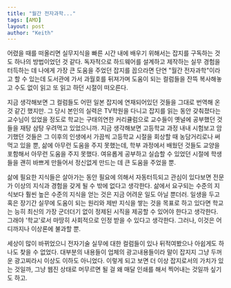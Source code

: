 ```yaml
---
title: "월간 전자과학..."
tags: [AMD]
layout: post
author: "Keith"
---
```


어렸을 때를 떠올리면 실무지식을 빠른 시간 내에 배우기 위해서는 잡지를 구독하는 것도 하나의 방법이었던 것 같다. 독자적으로 하드웨어를 설계하고 제작하는 실무 경험을 터득하는 데 나에게 가장 큰 도움을 주었던 잡지를 꼽으라면 단연 "월간 전자과학"이라고 할 수 있는데 도서관에 가서 과월호를 뒤져가며 도움이 되는 컬럼들을 잔뜩 복사해놓고 수도 없이 읽고 또 읽고 하던 시절이 떠오른다. 

지금 생각해보면 그 컬럼들도 어떤 일본 잡지에 연재되어있던 것들을 그대로 번역해 온 것 같긴 했지만. 그 당시 본인의 실력은 TV학원을 다니고 잡지를 읽는 동안 갖춰졌다는 교수님이 있었을 정도로 학교는 구태의연한 커리큘럼으로 교수들이 옛널에 공부했던 것들을 재탕 삼탕 우려먹고 있었으니까. 지금 생각해보면 고등학교 과정 내내 시험보고 암기했던 것들은 그 이후의 인생에서 가끔씩 고등학교 시절을 회상할 때 농담거리로나 써먹고 있을 뿐, 삶에 아무런 도움을 주지 못했는데, 학부 과정에서 배웠던 것들도 교양을 포함해서 아무런 도움을 주지 못했다. 여유롭게 공부하고 실습할 수 있었던 시절에 학생들을 괜히 바쁘게 만들어서 정신없게 만드는 데 큰 도움을 주었을 뿐. 

삶에 필요한 지식들은 살아가는 동안 필요에 의해서 자동터득되고 관심이 있다보면 전문가 이상의 지식과 경험을 갖게 될 수 밖에 없다고 생각한다. 삶에서 요구되는 수준의 지식보다 훨씬 높은 수준의 지식을 얻는 것은 지금 어려운 일도 아닐 뿐더러. 일생을 두고 혹은 장기간 실무에 도움이 되는 원리와 제반 지식을 쌓는 것을 목표로 하고 있다면 학교는 능히 최신의 가장 군더더기 없이 정제된 시직을 제공할 수 있어야 한다고 생각한다. 그래야 '학교'로서 마땅히 사회적으로 인정 받을 수 있다고 생각한다. 그러나, 이것은 어디까지나 이상론에 불과할 뿐.

세상이 많이 바뀌었으니 전자기술 실무에 대한 컬럼들이 있나 뒤적여봤으나 아쉽게도 하나도 찾을 수 없었다. 대부분의 내용들이 업체의 광고내용들이라 말이 잡지지 그냥 두꺼운 광고찌라시 이상도 이하도 아니었다. 이렇게 되고 보면 더 이상 잡지로서의 가치가 있는 것일까, 그냥 웹진 상태로 머무르면 될 걸 왜 매달 인쇄를 해서 찍어내는 것일까 싶기도 하고. 